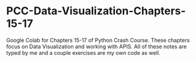# PCC-Data-Visualization-Chapters-15-17
Google Colab for Chapters 15-17 of Python Crash Course.
These chapters focus on Data Visualization and working with APIS.
All of these notes are typed by me and a couple exercises are my own code as well.
